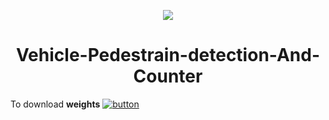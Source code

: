<p align="center"><img src="https://github.com/akbloodadarsh/Vehicle-Pedestrian-Detection-and-Counter/blob/master/VPDC.png?raw=true"></p>
<h1 align="center">Vehicle-Pedestrain-detection-And-Counter</h1>

To download **weights**
[![button](http://www.presentationpro.com/images/product/medium/slide/PPP_CGENE_LT3_Presentation-PowerPoint-Slide-Graphic_Push_Button_Up.jpg)](
https://drive.google.com/file/d/1ynnhkMcZGlq0-eTau4Q9l1u5dAR0bVp8/view?usp=sharing)
